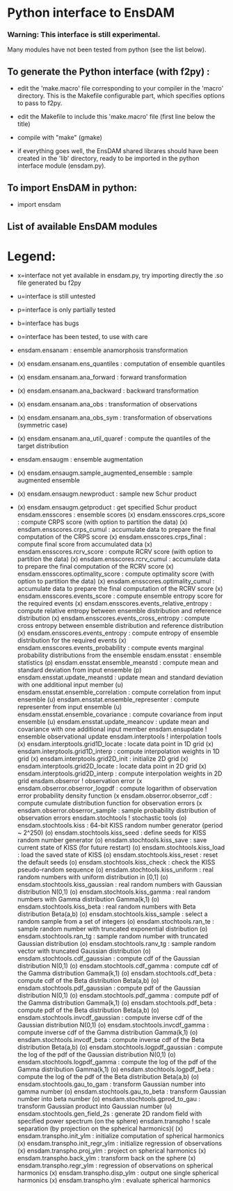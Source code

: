 # Python interface to EnsDAM

### Warning: This interface is still experimental.

Many modules have not been tested from python (see the list below).

## To generate the Python interface (with f2py) :

 - edit the 'make.macro' file corresponding to your compiler in the 'macro' directory.
   This is the Makefile configurable part, which specifies options to pass to f2py.

 - edit the Makefile to include this 'make.macro' file (first line below the title)

 - compile with "make" (gmake)

 - if everything goes well, the EnsDAM shared librares should
   have been created in the 'lib' directory,
   ready to be imported in the python interface module (ensdam.py).

## To import EnsDAM in python:

 - import ensdam

## List of available EnsDAM modules

# Legend:
-  x=interface not yet available in ensdam.py, try importing directly the .so file generated bu f2py
-  u=interface is still untested
-  p=interface is only partially tested
-  b=interface has bugs
-  o=interface has been tested, to use with care


-    ensdam.ensanam : ensemble anamorphosis transformation
  - (x)       ensdam.ensanam.ens_quantiles : computation of ensemble quantiles
  - (x)       ensdam.ensanam.ana_forward : forward transformation
  - (x)       ensdam.ensanam.ana_backward : backward transformation
  - (x)       ensdam.ensanam.ana_obs : transformation of observations
  - (x)       ensdam.ensanam.ana_obs_sym : transformation of observations (symmetric case)
  - (x)       ensdam.ensanam.ana_util_quaref : compute the quantiles of the target distribution
-   ensdam.ensaugm : ensemble augmentation
  - (x)       ensdam.ensaugm.sample_augmented_ensemble : sample augmented ensemble
  - (x)       ensdam.ensaugm.newproduct : sample new Schur product
  - (x)       ensdam.ensaugm.getproduct : get specified Schur product
    ensdam.ensscores : ensemble scores
(x)       ensdam.ensscores.crps_score : compute CRPS score (with option to partition the data)
(x)       ensdam.ensscores.crps_cumul : accumulate data to prepare the final computation of the CRPS score
(x)       ensdam.ensscores.crps_final : compute final score from accumulated data
(x)       ensdam.ensscores.rcrv_score : compute RCRV score (with option to partition the data)
(x)       ensdam.ensscores.rcrv_cumul : accumulate data to prepare the final computation of the RCRV score
(x)       ensdam.ensscores.optimality_score : compute optimality score (with option to partition the data)
(x)       ensdam.ensscores.optimality_cumul : accumulate data to prepare the final computation of the RCRV score
(x)       ensdam.ensscores.events_score : compute ensemble entropy score for the required events
(x)       ensdam.ensscores.events_relative_entropy : compute relative entropy between ensemble distribution and reference distribution
(x)       ensdam.ensscores.events_cross_entropy : compute cross entropy between ensemble distribution and reference distribution
(x)       ensdam.ensscores.events_entropy : compute entropy of ensemble distribution for the required events
(x)       ensdam.ensscores.events_probability : compute events marginal probability distributions from the ensemble
    ensdam.ensstat : ensemble statistics
(p)       ensdam.ensstat.ensemble_meanstd : compute mean and standard deviation from input ensemble
(p)       ensdam.ensstat.update_meanstd : update mean and standard deviation with one additional input member
(u)       ensdam.ensstat.ensemble_correlation : compute correlation from input ensemble
(u)       ensdam.ensstat.ensemble_representer : compute representer from input ensemble
(u)       ensdam.ensstat.ensemble_covariance : compute covariance from input ensemble
(u)       ensdam.ensstat.update_meancov : update mean and covariance with one additional input member
    ensdam.ensupdate ! ensemble observational update
    ensdam.interptools ! interpolation tools
(x)       ensdam.interptools.grid1D_locate : locate data point in 1D grid
(x)       ensdam.interptools.grid1D_interp : compute interpolation weights in 1D grid
(x)       ensdam.interptools.grid2D_init : initialize 2D grid
(x)       ensdam.interptools.grid2D_locate : locate data point in 2D grid
(x)       ensdam.interptools.grid2D_interp : compute interpolation weights in 2D grid
    ensdam.obserror ! observation error
(x       ensdam.obserror.obserror_logpdf : compute logarithm of observation error probability density function
(x       ensdam.obserror.obserror_cdf : compute cumulate distribution function for observation errors
(x       ensdam.obserror.obserror_sample : sample probability distribution of observation errors
    ensdam.stochtools ! stochastic tools
(o)       ensdam.stochtools.kiss : 64-bit KISS random number generator (period ~ 2^250)
(o)       ensdam.stochtools.kiss_seed : define seeds for KISS random number generator
(o)       ensdam.stochtools.kiss_save : save current state of KISS (for future restart)
(o)       ensdam.stochtools.kiss_load : load the saved state of KISS
(o)       ensdam.stochtools.kiss_reset : reset the default seeds
(o)       ensdam.stochtools.kiss_check : check the KISS pseudo-random sequence
(o)       ensdam.stochtools.kiss_uniform : real random numbers with uniform distribution in [0,1]
(o)       ensdam.stochtools.kiss_gaussian : real random numbers with Gaussian distribution N(0,1)
(o)       ensdam.stochtools.kiss_gamma : real random numbers with Gamma distribution Gamma(k,1)
(o)       ensdam.stochtools.kiss_beta : real random numbers with Beta distribution Beta(a,b)
(o)       ensdam.stochtools.kiss_sample : select a random sample from a set of integers
(o)       ensdam.stochtools.ran_te : sample random number with truncated exponential distribution
(o)       ensdam.stochtools.ran_tg : sample random number with truncated Gaussian distribution
(o)       ensdam.stochtools.ranv_tg : sample random vector with truncated Gaussian distribution
(o)       ensdam.stochtools.cdf_gaussian : compute cdf of the Gaussian distribution N(0,1)
(o)       ensdam.stochtools.cdf_gamma : compute cdf of the Gamma distribution Gamma(k,1)
(o)       ensdam.stochtools.cdf_beta : compute cdf of the Beta distribution Beta(a,b)
(o)       ensdam.stochtools.pdf_gaussian : compute pdf of the Gaussian distribution N(0,1)
(o)       ensdam.stochtools.pdf_gamma : compute pdf of the Gamma distribution Gamma(k,1)
(o)       ensdam.stochtools.pdf_beta : compute pdf of the Beta distribution Beta(a,b)
(o)       ensdam.stochtools.invcdf_gaussian : compute inverse cdf of the Gaussian distribution N(0,1)
(o)       ensdam.stochtools.invcdf_gamma : compute inverse cdf of the Gamma distribution Gamma(k,1)
(o)       ensdam.stochtools.invcdf_beta : compute inverse cdf of the Beta distribution Beta(a,b)
(o)       ensdam.stochtools.logpdf_gaussian : compute the log of the pdf of the Gaussian distribution N(0,1)
(o)       ensdam.stochtools.logpdf_gamma : compute the log of the pdf of the Gamma distribution Gamma(k,1)
(o)       ensdam.stochtools.logpdf_beta : compute the log of the pdf of the Beta distribution Beta(a,b)
(o)       ensdam.stochtools.gau_to_gam : transform Gaussian number into gamma number
(o)       ensdam.stochtools.gau_to_beta : transform Gaussian number into beta number
(o)       ensdam.stochtools.gprod_to_gau : transform Gaussian product into Gaussian number
(u)       ensdam.stochtools.gen_field_2s : generate 2D random field with specified power spectrum (on the sphere)
    ensdam.transpho ! scale separation (by projection on the spherical harmonics)(
(x)       ensdam.transpho.init_ylm : initialize computation of spherical harmonics
(x)       ensdam.transpho.init_regr_ylm : initialize regression of observations
(x)       ensdam.transpho.proj_ylm : project on spherical harmonics
(x)       ensdam.transpho.back_ylm : transform back on the sphere
(x)       ensdam.transpho.regr_ylm : regression of observations on spherical harmonics
(x)       ensdam.transpho.disp_ylm : output one single spherical harmonics
(x)       ensdam.transpho.ylm : evaluate spherical harmonics
